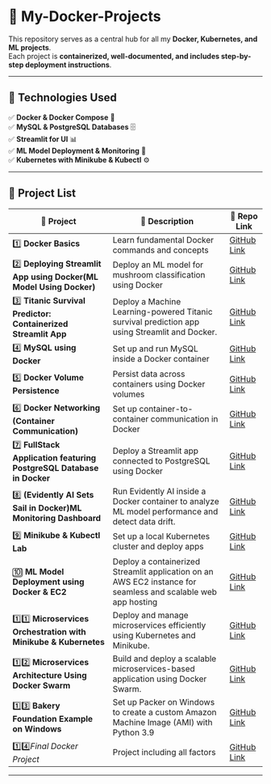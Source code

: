 # 🚀 My-Docker-Projects  
This repository serves as a central hub for all my **Docker, Kubernetes, and ML projects**.  
Each project is **containerized, well-documented, and includes step-by-step deployment instructions**.

---

## 📌 **Technologies Used**
✅ **Docker & Docker Compose** 🐳  
✅ **MySQL & PostgreSQL Databases** 🗄️  
✅ **Streamlit for UI** 📊  
✅ **ML Model Deployment & Monitoring** 🤖  
✅ **Kubernetes with Minikube & Kubectl** ⚙️  

---

## 📂 **Project List**  

| 🔹 Project | 📌 Description | 🔗 Repo Link |
|------------|--------------|--------------|
| 1️⃣ **Docker Basics** | Learn fundamental Docker commands and concepts | [GitHub Link](https://github.com/simran-n17/Docker-Basics) |
| 2️⃣ **Deploying Streamlit App using Docker(ML Model Using Docker)** | Deploy an ML model for mushroom classification using Docker | [GitHub Link](https://github.com/simran-n17/Streamlit-Docker) |
| 3️⃣ **Titanic Survival Predictor: Containerized Streamlit App** | Deploy a Machine Learning-powered Titanic survival prediction app using Streamlit and Docker. | [GitHub Link](https://github.com/simran-n17/Titanic-Survival-Predictor---Containerized-Streamlit-App) |
| 4️⃣ **MySQL using Docker** | Set up and run MySQL inside a Docker container | [GitHub Link](https://github.com/simran-n17/Docker-MySql) |
| 5️⃣ **Docker Volume Persistence** | Persist data across containers using Docker volumes | [GitHub Link](https://github.com/simran-n17/Docker-Volume) |
| 6️⃣ **Docker Networking (Container Communication)** | Set up container-to-container communication in Docker | [GitHub Link](https://github.com/simran-n17/Docker-Network) |
| 7️⃣ **FullStack Application featuring PostgreSQL Database in Docker** | Deploy a Streamlit app connected to PostgreSQL using Docker | [GitHub Link](https://github.com/simran-n17/FullStack-Docker) |
| 8️⃣ **(Evidently AI Sets Sail in Docker)ML Monitoring Dashboard** | Run Evidently AI inside a Docker container to analyze ML model performance and detect data drift. | [GitHub Link](https://github.com/simran-n17/Evidently-AI-Sets-Sail-in-Docker) |
| 9️⃣ **Minikube & Kubectl Lab** | Set up a local Kubernetes cluster and deploy apps | [GitHub Link](https://github.com/simran-n17/Minikube-Kubectl) |
| 🔟 **ML Model Deployment using Docker & EC2** | Deploy a containerized Streamlit application on an AWS EC2 instance for seamless and scalable web app hosting | [GitHub Link](https://github.com/simran-n17/Deploying-Streamlit-app-in-Docker-on-AWS-EC2) |
| 1️⃣1️⃣ **Microservices Orchestration with Minikube & Kubernetes** | Deploy and manage microservices efficiently using Kubernetes and Minikube. | [GitHub Link](https://github.com/simran-n17/Microservices-Orchestration-with-Minikube-and-Kubernetes) |
| 1️⃣2️⃣ **Microservices Architecture Using Docker Swarm** | Build and deploy a scalable microservices-based application using Docker Swarm.  | [GitHub Link](https://github.com/simran-n17/Microservices-Architecture-using-Docker-Swarm) |
| 1️⃣3️⃣ **Bakery Foundation Example on Windows** |  Set up Packer on Windows to create a custom Amazon Machine Image (AMI) with Python 3.9 | [GitHub Link](https://github.com/simran-n17/Bakery-Foundation-Example-on-Windows) |
| 1️⃣4️⃣*Final Docker Project* |  Project including all factors | [GitHub Link](https://github.com/simran-n17/Final-Docker-Project) |
---
